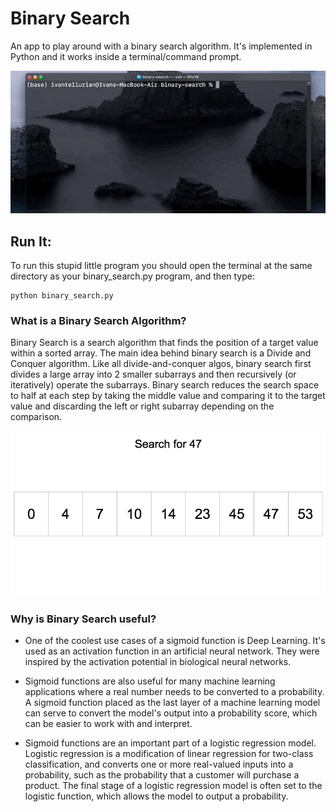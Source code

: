 # Binary Search

An app to play around with a binary search algorithm. It's implemented in Python and it works inside a terminal/command prompt.

![alt text](img/giph_binary_search.gif)

## Run It:

To run this stupid little program you should open the terminal at the same directory as your binary_search.py program, and then type:

```
python binary_search.py
```

### What is a Binary Search Algorithm?
Binary Search is a search algorithm that finds the position of a target value within a sorted array. The main idea behind binary search is a Divide and Conquer algorithm. Like all divide-and-conquer algos, binary search first divides a large array into 2 smaller subarrays and then recursively (or iteratively) operate the subarrays. Binary search reduces the search space to half at each step by taking the middle value and comparing it to the target value and discarding the left or right subarray depending on the comparison.

![alt text](img/binary_search_concept.gif)


### Why is Binary Search useful?
- One of the coolest use cases of a sigmoid function is Deep Learning. It's used as an activation function in an artificial neural network. They were inspired by the activation potential in biological neural networks.

- Sigmoid functions are also useful for many machine learning applications where a real number needs to be converted to a probability. A sigmoid function placed as the last layer of a machine learning model can serve to convert the model's output into a probability score, which can be easier to work with and interpret.

- Sigmoid functions are an important part of a logistic regression model. Logistic regression is a modification of linear regression for two-class classification, and converts one or more real-valued inputs into a probability, such as the probability that a customer will purchase a product. The final stage of a logistic regression model is often set to the logistic function, which allows the model to output a probability.


